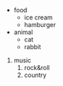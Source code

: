 * food
  * ice cream
  * hamburger
* animal
  * cat 
  * rabbit
  
1. music
   1. rock&roll
   2. country
